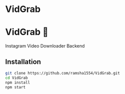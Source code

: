 # VidGrab


# VidGrab 🎥
Instagram Video Downloader Backend

## Installation
```bash
git clone https://github.com/ramsha1554/VidGrab.git
cd VidGrab
npm install
npm start
